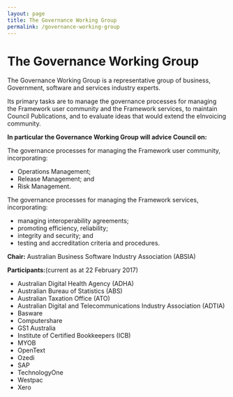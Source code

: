 ```yaml
---
layout: page
title: The Governance Working Group
permalink: /governance-working-group
---
```


# The Governance Working Group
The Governance Working Group is a representative group of business, Government, software and services industry experts.

Its primary tasks are to manage the governance processes for managing the Framework user community and the Framework services, to maintain Council Publications, and to evaluate ideas that would extend the eInvoicing community.

**In particular the Governance Working Group will advice Council on:**

The governance processes for managing the Framework user community, incorporating:
- Operations Management;
- Release Management; and
- Risk Management.

The governance processes for managing the Framework services, incorporating:
- managing interoperability agreements;
- promoting efficiency, reliability;
- integrity and security; and
- testing and accreditation criteria and procedures.

**Chair:** Australian Business Software Industry Association (ABSIA)

**Participants:**(current as at 22 February 2017) 

- Australian Digital Health Agency (ADHA)
- Australian Bureau of Statistics (ABS)
- Australian Taxation Office (ATO)
- Australian Digital and Telecommunications Industry Association (ADTIA)
- Basware
- Computershare
- GS1 Australia
- Institute of Certified Bookkeepers (ICB)
- MYOB
- OpenText
- Ozedi
- SAP
- TechnologyOne
- Westpac
- Xero



